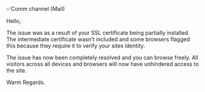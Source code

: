 ✅Comm channel (Mail)

Hello, 

The issue was as a result of your SSL certificate being partially installed. The intermediate certificate wasn't included and some browsers flagged this because they require it to verify your sites identity.

The issue has now been completely resolved and you can browse freely. All visitors across all devices and browsers will now have unhindered access to the site.

Warm Regards.